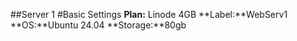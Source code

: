 ##Server 1
#Basic Settings
**Plan:** Linode 4GB
**Label:**WebServ1 
**OS:**Ubuntu 24.04
**Storage:**80gb
